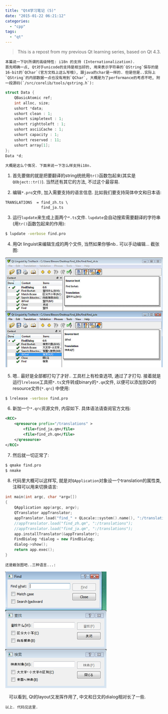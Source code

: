 ```yaml
---
title: "Qt4学习笔记 (5)"
date: "2015-01-22 06:21:12"
categories: 
  - "cpp"
tags: 
  - "qt"
---
```


> This is a repost from my previous Qt learning series, based on Qt 4.3.

    本篇说一下Qt所谓的高级特性: i18n 的支持 (Internationalization).
    首先明确一点, Qt对于unicode的支持是相当好的, 用来表示字符串的`QString`保存的是16-bit的`QChar`(官方文档上这么写哦), 跟java的char是一样的. 但是但是..实际上`QString`的内部数据一点也没有用到`QChar`, 大概是为了performance的考虑不吧, 附一段源码(`/src/corelib/tools/qstring.h`):

```cpp
struct Data {
    QBasicAtomic ref;
    int alloc, size;
    ushort *data;
    ushort clean : 1;
    ushort simpletext : 1;
    ushort righttoleft : 1;
    ushort asciiCache : 1;
    ushort capacity : 1;
    ushort reserved : 11;
    ushort array[1];
};
Data *d;
```

    大概是这么个情况. 下面来说一下怎么样支持i18n.

1. 首先要做的就是把要翻译的string统统用`tr()`函数包起来(其实是`QObject::tr()`). 当然还有其它的方法, 不过这个最容易.

2. 编辑`*.pro`文件, 加入需要支持的语言信息. 比如我们要支持简体中文和日本语:

```
TRANSLATIONS  = find_zh.ts \
                find_ja.ts
```

3. 运行`lupdate`来生成上面两个`*.ts`文件. `lupdate`会自动搜索需要翻译的字符串(用`tr()`函数包起来的作用):

```bash
$ lupdate -verbose find.pro
```

4. 用Qt linguist来编辑生成的两个文件, 当然如果你够nb.. 可以手动编辑... 截张图:

![qt5_1](../../images/2015/qt5_1.jpg)

5. 嗯.. 最好是全部都打勾了才好.. 工具栏上有检查选项, 通过了才打勾. 接着就是运行`lrelease`工具把`*.ts`文件转成binary的`*.qm`文件, 以便可以添加到Qt的resource文件(`*.qrc`) 中使用:

```bash
$ lrelease -verbose find.pro
```

6. 新加一个`*.qrc`资源文件, 内容如下. 具体语法请查阅官方文档:

```xml
<RCC>
    <qresource prefix="/translations" >
        <file>find_ja.qm</file>
        <file>find_zh.qm</file>
    </qresource>
</RCC>
```

7. 然后就一切正常了:

```bash
$ qmake find.pro
$ nmake
```

8. 代码里大概可以这样写, 就是对`QApplication`对象设一个translation的属性类, 注释可以用来切换语言:

```cpp
int main(int argc, char *argv[])
{
    QApplication app(argc, argv);
    QTranslator appTranslator;
    appTranslator.load("find_" + QLocale::system().name(), ":/translations");
    //appTranslator.load("find_zh.qm", ":/translations");
    //appTranslator.load("find_ja.qm", ":/translations");
    app.installTranslator(&appTranslator);
    FindDialog *dialog = new FindDialog;
    dialog->show();
    return app.exec();
}
```

    还是截张图吧..三种语言...:

![qt5_2](../../images/2015/qt5_2.jpg)

    可以看到, Qt的layout又发挥作用了, 中文和日文的dialog相对长了一些.

    以上. 代码见这里.
